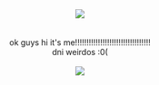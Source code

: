   <div align="center"><img src="https://tenor.com/en-GB/view/using-the-computer-kyle-broflovski-south-park-the-big-fix-s25e2-gif-24844600.gif"<size=150></div><br>
  <br><div align="center">ok guys hi it's me!!!!!!!!!!!!!!!!!!!!!!!!!!!!!!!!!</div>
<div align="center">dni weirdos :0(</div><br>
<div align="center"><img src="https://tenor.com/en-GB/view/stamp-gif-7303546111506317856.gif"</div>
